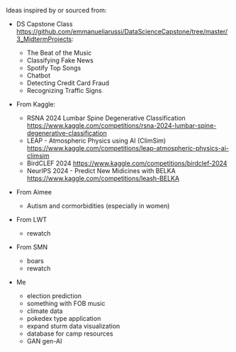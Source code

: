 Ideas inspired by or sourced from:

- DS Capstone Class https://github.com/emmanueliarussi/DataScienceCapstone/tree/master/3_MidtermProjects:
  - The Beat of the Music
  - Classifying Fake News
  - Spotify Top Songs
  - Chatbot
  - Detecting Credit Card Fraud
  - Recognizing Traffic Signs
 
- From Kaggle:
  - RSNA 2024 Lumbar Spine Degenerative Classification https://www.kaggle.com/competitions/rsna-2024-lumbar-spine-degenerative-classification
  - LEAP - Atmospheric Physics using AI (ClimSim) https://www.kaggle.com/competitions/leap-atmospheric-physics-ai-climsim
  - BirdCLEF 2024 https://www.kaggle.com/competitions/birdclef-2024
  - NeurIPS 2024 - Predict New Midicines with BELKA https://www.kaggle.com/competitions/leash-BELKA

- From Aimee
  - Autism and cormorbidities (especially in women)

- From LWT
  - rewatch
 
- From SMN
  - boars
  - rewatch
 
- Me
  - election prediction
  - something with FOB music
  - climate data
  - pokedex type application
  - expand sturm data visualization
  - database for camp resources
  - GAN gen-AI
